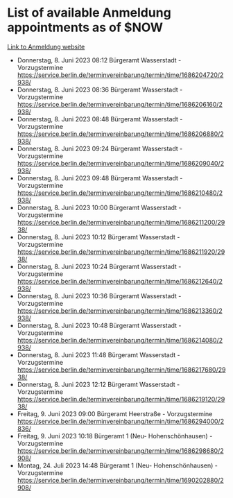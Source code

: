 # List of available Anmeldung appointments as of $NOW
[Link to Anmeldung website](https://service.berlin.de/terminvereinbarung/termin/tag.php?termin=1&anliegen[]=120686&dienstleisterlist=122210,122217,327316,122219,327312,122227,327314,122231,327346,122243,327348,122254,122252,329742,122260,329745,122262,329748,122271,327278,122273,327274,122277,327276,330436,122280,327294,122282,327290,122284,327292,122291,327270,122285,327266,122286,327264,122296,327268,150230,329760,122297,327286,122294,327284,122312,329763,122314,329775,122304,327330,122311,327334,122309,327332,317869,122281,327352,122279,329772,122283,122276,327324,122274,327326,122267,329766,122246,327318,122251,327320,122257,327322,122208,327298,122226,327300&herkunft=http%3A%2F%2Fservice.berlin.de%2Fdienstleistung%2F120686%2F)
- Donnerstag, 8. Juni 2023 08:12 Bürgeramt Wasserstadt - Vorzugstermine https://service.berlin.de/terminvereinbarung/termin/time/1686204720/2938/
- Donnerstag, 8. Juni 2023 08:36 Bürgeramt Wasserstadt - Vorzugstermine https://service.berlin.de/terminvereinbarung/termin/time/1686206160/2938/
- Donnerstag, 8. Juni 2023 08:48 Bürgeramt Wasserstadt - Vorzugstermine https://service.berlin.de/terminvereinbarung/termin/time/1686206880/2938/
- Donnerstag, 8. Juni 2023 09:24 Bürgeramt Wasserstadt - Vorzugstermine https://service.berlin.de/terminvereinbarung/termin/time/1686209040/2938/
- Donnerstag, 8. Juni 2023 09:48 Bürgeramt Wasserstadt - Vorzugstermine https://service.berlin.de/terminvereinbarung/termin/time/1686210480/2938/
- Donnerstag, 8. Juni 2023 10:00 Bürgeramt Wasserstadt - Vorzugstermine https://service.berlin.de/terminvereinbarung/termin/time/1686211200/2938/
- Donnerstag, 8. Juni 2023 10:12 Bürgeramt Wasserstadt - Vorzugstermine https://service.berlin.de/terminvereinbarung/termin/time/1686211920/2938/
- Donnerstag, 8. Juni 2023 10:24 Bürgeramt Wasserstadt - Vorzugstermine https://service.berlin.de/terminvereinbarung/termin/time/1686212640/2938/
- Donnerstag, 8. Juni 2023 10:36 Bürgeramt Wasserstadt - Vorzugstermine https://service.berlin.de/terminvereinbarung/termin/time/1686213360/2938/
- Donnerstag, 8. Juni 2023 10:48 Bürgeramt Wasserstadt - Vorzugstermine https://service.berlin.de/terminvereinbarung/termin/time/1686214080/2938/
- Donnerstag, 8. Juni 2023 11:48 Bürgeramt Wasserstadt - Vorzugstermine https://service.berlin.de/terminvereinbarung/termin/time/1686217680/2938/
- Donnerstag, 8. Juni 2023 12:12 Bürgeramt Wasserstadt - Vorzugstermine https://service.berlin.de/terminvereinbarung/termin/time/1686219120/2938/
- Freitag, 9. Juni 2023 09:00 Bürgeramt Heerstraße - Vorzugstermine https://service.berlin.de/terminvereinbarung/termin/time/1686294000/2836/
- Freitag, 9. Juni 2023 10:18 Bürgeramt 1 (Neu- Hohenschönhausen) - Vorzugstermine https://service.berlin.de/terminvereinbarung/termin/time/1686298680/2908/
- Montag, 24. Juli 2023 14:48 Bürgeramt 1 (Neu- Hohenschönhausen) - Vorzugstermine https://service.berlin.de/terminvereinbarung/termin/time/1690202880/2908/
